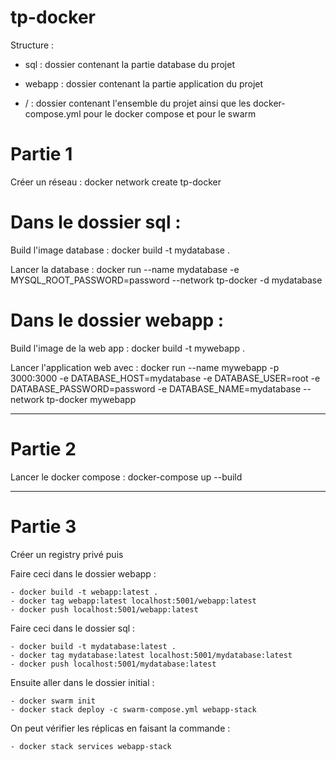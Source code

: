 # tp-docker

Structure : 

 - sql : dossier contenant la partie database du projet 

 - webapp : dossier contenant la partie application du projet

 - / : dossier contenant l'ensemble du projet ainsi que les docker-compose.yml pour le docker compose et pour le swarm 


# Partie 1

Créer un réseau : docker network create tp-docker 

# Dans le dossier sql :

Build l'image database : docker build -t mydatabase .   

Lancer la database : docker run --name mydatabase -e MYSQL_ROOT_PASSWORD=password --network tp-docker -d mydatabase

# Dans le dossier webapp : 

Build l'image de la web app :  docker build -t mywebapp .   

Lancer l'application web avec : docker run --name mywebapp -p 3000:3000 -e DATABASE_HOST=mydatabase -e DATABASE_USER=root -e DATABASE_PASSWORD=password -e DATABASE_NAME=mydatabase --network tp-docker mywebapp

------------------------------

# Partie 2

Lancer le docker compose : docker-compose up --build

------------------------------

# Partie 3

Créer un registry privé puis 

Faire ceci dans le dossier webapp :

    - docker build -t webapp:latest . 
    - docker tag webapp:latest localhost:5001/webapp:latest
    - docker push localhost:5001/webapp:latest

Faire ceci dans le dossier sql :

    - docker build -t mydatabase:latest . 
    - docker tag mydatabase:latest localhost:5001/mydatabase:latest
    - docker push localhost:5001/mydatabase:latest

Ensuite aller dans le dossier initial : 

    - docker swarm init
    - docker stack deploy -c swarm-compose.yml webapp-stack  

On peut vérifier les réplicas en faisant la commande : 

    - docker stack services webapp-stack
